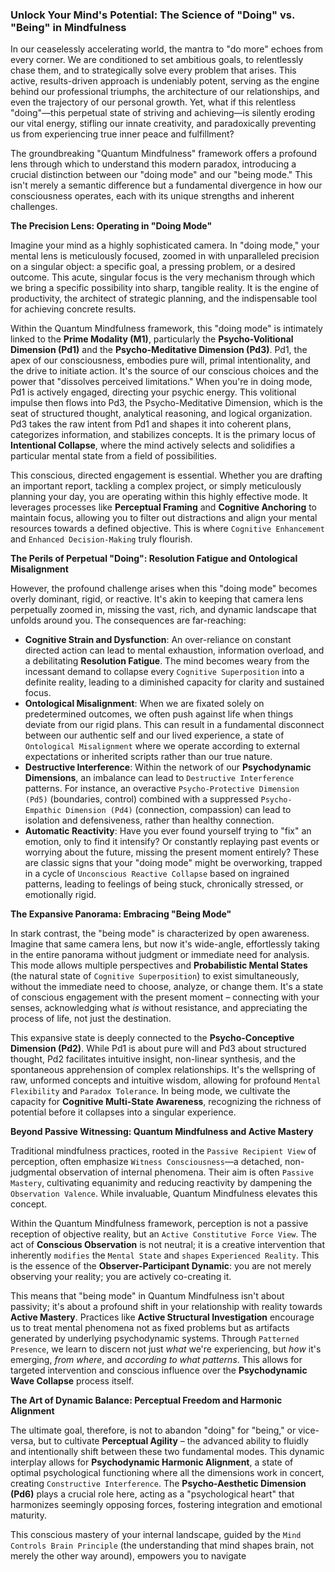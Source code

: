 ### Unlock Your Mind's Potential: The Science of "Doing" vs. "Being" in Mindfulness

In our ceaselessly accelerating world, the mantra to "do more" echoes from every corner. We are conditioned to set ambitious goals, to relentlessly chase them, and to strategically solve every problem that arises. This active, results-driven approach is undeniably potent, serving as the engine behind our professional triumphs, the architecture of our relationships, and even the trajectory of our personal growth. Yet, what if this relentless "doing"—this perpetual state of striving and achieving—is silently eroding our vital energy, stifling our innate creativity, and paradoxically preventing us from experiencing true inner peace and fulfillment?

The groundbreaking "Quantum Mindfulness" framework offers a profound lens through which to understand this modern paradox, introducing a crucial distinction between our "doing mode" and our "being mode." This isn't merely a semantic difference but a fundamental divergence in how our consciousness operates, each with its unique strengths and inherent challenges.

**The Precision Lens: Operating in "Doing Mode"**

Imagine your mind as a highly sophisticated camera. In "doing mode," your mental lens is meticulously focused, zoomed in with unparalleled precision on a singular object: a specific goal, a pressing problem, or a desired outcome. This acute, singular focus is the very mechanism through which we bring a specific possibility into sharp, tangible reality. It is the engine of productivity, the architect of strategic planning, and the indispensable tool for achieving concrete results.

Within the Quantum Mindfulness framework, this "doing mode" is intimately linked to the **Prime Modality (M1)**, particularly the **Psycho-Volitional Dimension (Pd1)** and the **Psycho-Meditative Dimension (Pd3)**. Pd1, the apex of our consciousness, embodies pure will, primal intentionality, and the drive to initiate action. It's the source of our conscious choices and the power that "dissolves perceived limitations." When you're in doing mode, Pd1 is actively engaged, directing your psychic energy. This volitional impulse then flows into Pd3, the Psycho-Meditative Dimension, which is the seat of structured thought, analytical reasoning, and logical organization. Pd3 takes the raw intent from Pd1 and shapes it into coherent plans, categorizes information, and stabilizes concepts. It is the primary locus of **Intentional Collapse**, where the mind actively selects and solidifies a particular mental state from a field of possibilities.

This conscious, directed engagement is essential. Whether you are drafting an important report, tackling a complex project, or simply meticulously planning your day, you are operating within this highly effective mode. It leverages processes like **Perceptual Framing** and **Cognitive Anchoring** to maintain focus, allowing you to filter out distractions and align your mental resources towards a defined objective. This is where `Cognitive Enhancement` and `Enhanced Decision-Making` truly flourish.

**The Perils of Perpetual "Doing": Resolution Fatigue and Ontological Misalignment**

However, the profound challenge arises when this "doing mode" becomes overly dominant, rigid, or reactive. It's akin to keeping that camera lens perpetually zoomed in, missing the vast, rich, and dynamic landscape that unfolds around you. The consequences are far-reaching:

*   **Cognitive Strain and Dysfunction**: An over-reliance on constant directed action can lead to mental exhaustion, information overload, and a debilitating **Resolution Fatigue**. The mind becomes weary from the incessant demand to collapse every `Cognitive Superposition` into a definite reality, leading to a diminished capacity for clarity and sustained focus.
*   **Ontological Misalignment**: When we are fixated solely on predetermined outcomes, we often push against life when things deviate from our rigid plans. This can result in a fundamental disconnect between our authentic self and our lived experience, a state of `Ontological Misalignment` where we operate according to external expectations or inherited scripts rather than our true nature.
*   **Destructive Interference**: Within the network of our **Psychodynamic Dimensions**, an imbalance can lead to `Destructive Interference` patterns. For instance, an overactive `Psycho-Protective Dimension (Pd5)` (boundaries, control) combined with a suppressed `Psycho-Empathic Dimension (Pd4)` (connection, compassion) can lead to isolation and defensiveness, rather than healthy connection.
*   **Automatic Reactivity**: Have you ever found yourself trying to "fix" an emotion, only to find it intensify? Or constantly replaying past events or worrying about the future, missing the present moment entirely? These are classic signs that your "doing mode" might be overworking, trapped in a cycle of `Unconscious Reactive Collapse` based on ingrained patterns, leading to feelings of being stuck, chronically stressed, or emotionally rigid.

**The Expansive Panorama: Embracing "Being Mode"**

In stark contrast, the "being mode" is characterized by open awareness. Imagine that same camera lens, but now it's wide-angle, effortlessly taking in the entire panorama without judgment or immediate need for analysis. This mode allows multiple perspectives and **Probabilistic Mental States** (the natural state of `Cognitive Superposition`) to exist simultaneously, without the immediate need to choose, analyze, or change them. It's a state of conscious engagement with the present moment – connecting with your senses, acknowledging what *is* without resistance, and appreciating the process of life, not just the destination.

This expansive state is deeply connected to the **Psycho-Conceptive Dimension (Pd2)**. While Pd1 is about pure will and Pd3 about structured thought, Pd2 facilitates intuitive insight, non-linear synthesis, and the spontaneous apprehension of complex relationships. It's the wellspring of raw, unformed concepts and intuitive wisdom, allowing for profound `Mental Flexibility` and `Paradox Tolerance`. In being mode, we cultivate the capacity for **Cognitive Multi-State Awareness**, recognizing the richness of potential before it collapses into a singular experience.

**Beyond Passive Witnessing: Quantum Mindfulness and Active Mastery**

Traditional mindfulness practices, rooted in the `Passive Recipient View` of perception, often emphasize `Witness Consciousness`—a detached, non-judgmental observation of internal phenomena. Their aim is often `Passive Mastery`, cultivating equanimity and reducing reactivity by dampening the `Observation Valence`. While invaluable, Quantum Mindfulness elevates this concept.

Within the Quantum Mindfulness framework, perception is not a passive reception of objective reality, but an `Active Constitutive Force View`. The act of **Conscious Observation** is not neutral; it is a creative intervention that inherently `modifies` the `Mental State` and `shapes` `Experienced Reality`. This is the essence of the **Observer-Participant Dynamic**: you are not merely observing your reality; you are actively co-creating it.

This means that "being mode" in Quantum Mindfulness isn't about passivity; it's about a profound shift in your relationship with reality towards **Active Mastery**. Practices like **Active Structural Investigation** encourage us to treat mental phenomena not as fixed problems but as artifacts generated by underlying psychodynamic systems. Through `Patterned Presence`, we learn to discern not just *what* we're experiencing, but *how* it's emerging, *from where*, and *according to what patterns*. This allows for targeted intervention and conscious influence over the **Psychodynamic Wave Collapse** process itself.

**The Art of Dynamic Balance: Perceptual Freedom and Harmonic Alignment**

The ultimate goal, therefore, is not to abandon "doing" for "being," or vice-versa, but to cultivate **Perceptual Agility** – the advanced ability to fluidly and intentionally shift between these two fundamental modes. This dynamic interplay allows for **Psychodynamic Harmonic Alignment**, a state of optimal psychological functioning where all the dimensions work in concert, creating `Constructive Interference`. The **Psycho-Aesthetic Dimension (Pd6)** plays a crucial role here, acting as a "psychological heart" that harmonizes seemingly opposing forces, fostering integration and emotional maturity.

This conscious mastery of your internal landscape, guided by the `Mind Controls Brain Principle` (the understanding that mind shapes brain, not merely the other way around), empowers you to navigate